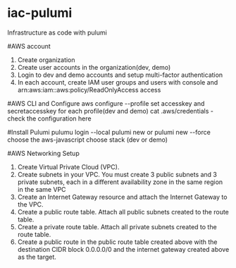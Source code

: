 # iac-pulumi
Infrastructure as code with pulumi

#AWS account
1. Create organization
2. Create user accounts in the organization(dev, demo)
3. Login to dev and demo accounts and setup multi-factor authentication
4. In each account, create IAM user groups and users with console and arn:aws:iam::aws:policy/ReadOnlyAccess access


#AWS CLI and Configure
aws configure --profile 
    set accesskey and secretaccesskey for each profile(dev and demo)
cat .aws/credentials - check the configuration here

#Install Pulumi
pulumu login --local
pulumi new or pulumi new --force
    choose the aws-javascript
    choose stack (dev or demo)

#AWS Networking Setup
1. Create Virtual Private Cloud (VPC).
2. Create subnets in your VPC. You must create 3 public subnets and 3 private subnets, each in a different availability zone in the same region in the same VPC
3. Create an Internet Gateway resource and attach the Internet Gateway to the VPC.
4. Create a public route table. Attach all public subnets created to the route table.
5. Create a private route table. Attach all private subnets created to the route table.
6. Create a public route in the public route table created above with the destination CIDR block 0.0.0.0/0 and the internet gateway created above as the target.



